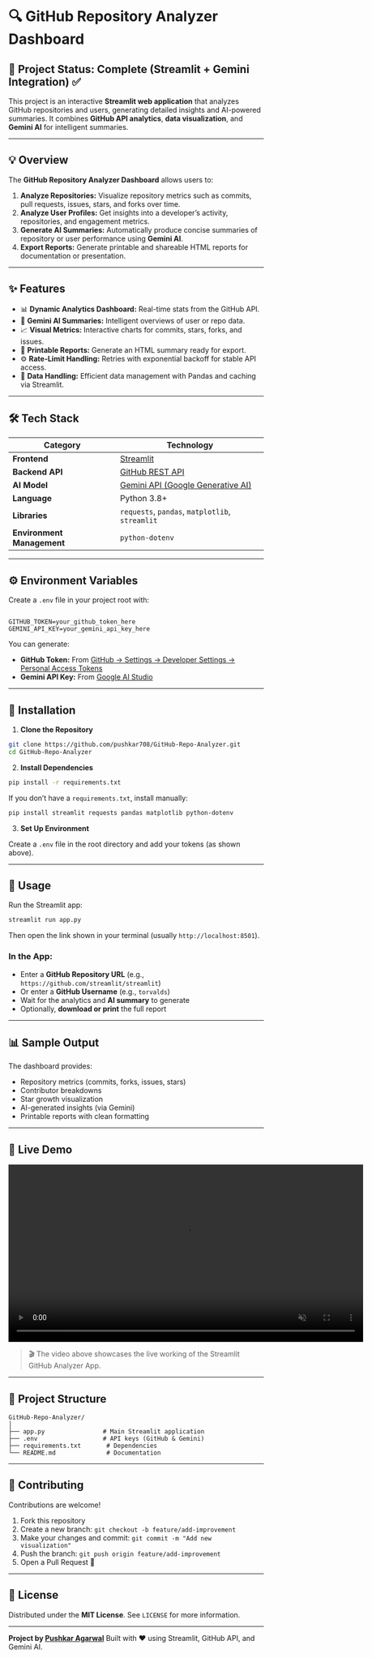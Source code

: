 # 🔍 GitHub Repository Analyzer Dashboard

## 🚀 Project Status: Complete (Streamlit + Gemini Integration) ✅

This project is an interactive **Streamlit web application** that analyzes GitHub repositories and users, generating detailed insights and AI-powered summaries. It combines **GitHub API analytics**, **data visualization**, and **Gemini AI** for intelligent summaries.

---

## 💡 Overview

The **GitHub Repository Analyzer Dashboard** allows users to:

1. **Analyze Repositories:** Visualize repository metrics such as commits, pull requests, issues, stars, and forks over time.  
2. **Analyze User Profiles:** Get insights into a developer’s activity, repositories, and engagement metrics.  
3. **Generate AI Summaries:** Automatically produce concise summaries of repository or user performance using **Gemini AI**.  
4. **Export Reports:** Generate printable and shareable HTML reports for documentation or presentation.

---

## ✨ Features

- 📊 **Dynamic Analytics Dashboard:** Real-time stats from the GitHub API.  
- 🧠 **Gemini AI Summaries:** Intelligent overviews of user or repo data.  
- 📈 **Visual Metrics:** Interactive charts for commits, stars, forks, and issues.  
- 🧾 **Printable Reports:** Generate an HTML summary ready for export.  
- ⚙️ **Rate-Limit Handling:** Retries with exponential backoff for stable API access.  
- 🧮 **Data Handling:** Efficient data management with Pandas and caching via Streamlit.

---

## 🛠️ Tech Stack

| Category | Technology |
|-----------|-------------|
| **Frontend** | [Streamlit](https://streamlit.io) |
| **Backend API** | [GitHub REST API](https://docs.github.com/en/rest) |
| **AI Model** | [Gemini API (Google Generative AI)](https://ai.google.dev/) |
| **Language** | Python 3.8+ |
| **Libraries** | `requests`, `pandas`, `matplotlib`, `streamlit` |
| **Environment Management** | `python-dotenv` |

---

## ⚙️ Environment Variables

Create a `.env` file in your project root with:

```

GITHUB_TOKEN=your_github_token_here
GEMINI_API_KEY=your_gemini_api_key_here

````

You can generate:
- **GitHub Token:** From [GitHub → Settings → Developer Settings → Personal Access Tokens](https://github.com/settings/tokens)  
- **Gemini API Key:** From [Google AI Studio](https://aistudio.google.com/)

---

## 🧩 Installation

1. **Clone the Repository**

```bash
git clone https://github.com/pushkar708/GitHub-Repo-Analyzer.git
cd GitHub-Repo-Analyzer
````

2. **Install Dependencies**

```bash
pip install -r requirements.txt
```

If you don’t have a `requirements.txt`, install manually:

```bash
pip install streamlit requests pandas matplotlib python-dotenv
```

3. **Set Up Environment**

Create a `.env` file in the root directory and add your tokens (as shown above).

---

## 🧠 Usage

Run the Streamlit app:

```bash
streamlit run app.py
```

Then open the link shown in your terminal (usually `http://localhost:8501`).

### In the App:

* Enter a **GitHub Repository URL** (e.g., `https://github.com/streamlit/streamlit`)
* Or enter a **GitHub Username** (e.g., `torvalds`)
* Wait for the analytics and **AI summary** to generate
* Optionally, **download or print** the full report

---

## 📊 Sample Output

The dashboard provides:

* Repository metrics (commits, forks, issues, stars)
* Contributor breakdowns
* Star growth visualization
* AI-generated insights (via Gemini)
* Printable reports with clean formatting

---

## 🎥 Live Demo

<p align="center">
    <video src="https://github.com/user-attachments/assets/8b9efb48-31aa-4e08-aacc-42c613da147d" width="700" controls autoplay muted loop></video>
</p>

> 🎬 The video above showcases the live working of the Streamlit GitHub Analyzer App.

---

## 🧱 Project Structure

```
GitHub-Repo-Analyzer/
│
├── app.py                # Main Streamlit application
├── .env                  # API keys (GitHub & Gemini)
├── requirements.txt       # Dependencies
└── README.md              # Documentation
```

---

## 🤝 Contributing

Contributions are welcome!

1. Fork this repository
2. Create a new branch: `git checkout -b feature/add-improvement`
3. Make your changes and commit: `git commit -m "Add new visualization"`
4. Push the branch: `git push origin feature/add-improvement`
5. Open a Pull Request 🎉

---

## 📜 License

Distributed under the **MIT License**.
See `LICENSE` for more information.

---

**Project by [Pushkar Agarwal](https://github.com/pushkar708)**
Built with ❤️ using Streamlit, GitHub API, and Gemini AI.